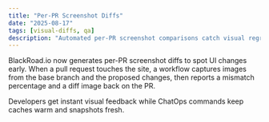 ```yaml
---
title: "Per-PR Screenshot Diffs"
date: "2025-08-17"
tags: [visual-diffs, qa]
description: "Automated per-PR screenshot comparisons catch visual regressions before merging."
---
```


BlackRoad.io now generates per-PR screenshot diffs to spot UI changes early.
When a pull request touches the site, a workflow captures images from the base
branch and the proposed changes, then reports a mismatch percentage and a diff
image back on the PR.

Developers get instant visual feedback while ChatOps commands keep caches warm
and snapshots fresh.

